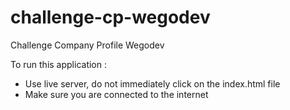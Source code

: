 # challenge-cp-wegodev
Challenge Company Profile Wegodev

To run this application :
- Use live server, do not immediately click on the index.html file
- Make sure you are connected to the internet
